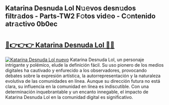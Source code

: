 ## Katarina Desnuda Lol N𝚞𝚎vos desn𝚞dos filtr𝚊dos - Parts-TW2 F𝚘tos vid𝚎o - C𝚘ntenido atr𝚊ctivo 0b0ec

# <h2><a href="http://mb9koy.tromn.icu/?c=Katarina+Desnuda+Lol">🔗👉👉👉 Katarina Desnuda Lol 🔗🔗</a></h2>

[![Katarina Desnuda Lol nuevo](https://i.imgur.com/pEAQMta.gif)](http://mb9koy.tromn.icu/?c=Katarina+Desnuda+Lol)
Katarina Desnuda Lol, un personaje intrigante y polémico, elude la definición fácil. Su uso pionero de los medios digitales ha cautivado y enfurecido a los observadores, provocando debates sobre la expresión artística, la autorrepresentación y la naturaleza evolutiva de las comunidades en línea. Aunque su dirección futura no está clara, su influencia en la comunidad en línea es indiscutible. Con una determinación inquebrantable y un encanto innegable, el impacto de Katarina Desnuda Lol en la comunidad digital es significativo.
